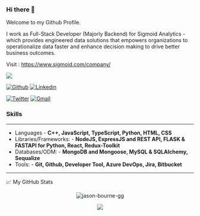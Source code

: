 ### Hi there 👋

Welcome to my Github Profile. 

I work as Full-Stack Developer (Majorly Backend) for Sigmoid Analytics -  which provides engineered data solutions that empowers organizations to operationalize data faster and enhance decision making to drive better business outcomes.

Visit : https://www.sigmoid.com/company/

![](https://visitor-badge.glitch.me/badge?page_id=jason-bourne-gg.jason-bourne-gg)


[![Github](https://img.shields.io/badge/-Github-000?style=flat&logo=Github&logoColor=white)](https://github.com/jason-bourne-gg)
[![Linkedin](https://img.shields.io/badge/-LinkedIn-blue?style=flat&logo=Linkedin&logoColor=white)](https://www.linkedin.com/in/aniket-charjan-310a90163)

[![Twitter](https://img.shields.io/badge/-Twitter-1ca0f1?style=flat-square&labelColor=1ca0f1&logo=twitter&logoColor=white&link=https://twitter.com/@AniketCharjan
)](https://twitter.com/@AniketCharjan)
[![Gmail](https://img.shields.io/badge/-Gmail-c14438?style=flat&logo=Gmail&logoColor=white)](mailto:car10@iitbbs.ac.in)
&nbsp;

### Skills ###
----------------------------------------------------------------------------------------------------------------------------
- Languages - **C++, JavaScript, TypeScript, Python, HTML, CSS**
- Libraries/Frameworks: - **NodeJS, ExpressJS and REST API, FLASK & FASTAPI for Python,  React, Redux-Toolkit**
- Databases/ODM: - **MongoDB and Mongoose, MySQL & SQLAlchemy, Sequalize** 
- Tools: - **Git, Github, Developer Tool, Azure DevOps, Jira, Bitbucket**

----------------------------------------------------------------------------------------------------------------------------

📈 My GitHub Stats

<p align="center"> <img src="https://github-readme-stats.vercel.app/api?username=jason-bourne-gg&show_icons=true&theme=gotham" alt="jason-bourne-gg" />


<p align="center"> <img src= "https://github-readme-stats.vercel.app/api/top-langs/?username=jason-bourne-gg&layout=compact&theme=gotham" />

<!--
**aniket-sigmoid/aniket-sigmoid** is a ✨ special ✨ repository because its README.md (this file) appears on your GitHub profile.

Here are some ideas to get you started:

- 🔭 I’m currently working on ...
- 🌱 I’m currently learning ...
- 👯 I’m looking to collaborate on ...
- 🤔 I’m looking for help with ...
- 💬 Ask me about ...
- 📫 How to reach me: ...
- 😄 Pronouns: ...
- ⚡ Fun fact: ...
-->

